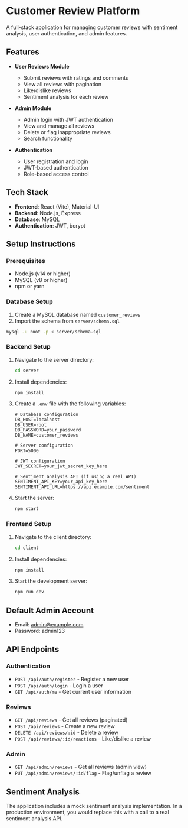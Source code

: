 # Customer Review Platform

A full-stack application for managing customer reviews with sentiment analysis, user authentication, and admin features.

## Features

- **User Reviews Module**
  - Submit reviews with ratings and comments
  - View all reviews with pagination
  - Like/dislike reviews
  - Sentiment analysis for each review

- **Admin Module**
  - Admin login with JWT authentication
  - View and manage all reviews
  - Delete or flag inappropriate reviews
  - Search functionality

- **Authentication**
  - User registration and login
  - JWT-based authentication
  - Role-based access control

## Tech Stack

- **Frontend**: React (Vite), Material-UI
- **Backend**: Node.js, Express
- **Database**: MySQL
- **Authentication**: JWT, bcrypt

## Setup Instructions

### Prerequisites

- Node.js (v14 or higher)
- MySQL (v8 or higher)
- npm or yarn

### Database Setup

1. Create a MySQL database named `customer_reviews`
2. Import the schema from `server/schema.sql`

```bash
mysql -u root -p < server/schema.sql
```

### Backend Setup

1. Navigate to the server directory:
   ```bash
   cd server
   ```

2. Install dependencies:
   ```bash
   npm install
   ```

3. Create a `.env` file with the following variables:
   ```
   # Database configuration
   DB_HOST=localhost
   DB_USER=root
   DB_PASSWORD=your_password
   DB_NAME=customer_reviews

   # Server configuration
   PORT=5000

   # JWT configuration
   JWT_SECRET=your_jwt_secret_key_here

   # Sentiment analysis API (if using a real API)
   SENTIMENT_API_KEY=your_api_key_here
   SENTIMENT_API_URL=https://api.example.com/sentiment
   ```

4. Start the server:
   ```bash
   npm start
   ```

### Frontend Setup

1. Navigate to the client directory:
   ```bash
   cd client
   ```

2. Install dependencies:
   ```bash
   npm install
   ```

3. Start the development server:
   ```bash
   npm run dev
   ```

## Default Admin Account

- Email: admin@example.com
- Password: admin123

## API Endpoints

### Authentication
- `POST /api/auth/register` - Register a new user
- `POST /api/auth/login` - Login a user
- `GET /api/auth/me` - Get current user information

### Reviews
- `GET /api/reviews` - Get all reviews (paginated)
- `POST /api/reviews` - Create a new review
- `DELETE /api/reviews/:id` - Delete a review
- `POST /api/reviews/:id/reactions` - Like/dislike a review

### Admin
- `GET /api/admin/reviews` - Get all reviews (admin view)
- `PUT /api/admin/reviews/:id/flag` - Flag/unflag a review

## Sentiment Analysis

The application includes a mock sentiment analysis implementation. In a production environment, you would replace this with a call to a real sentiment analysis API. 